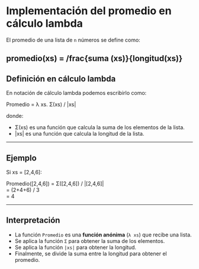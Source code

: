 # Implementación del promedio en cálculo lambda

El promedio de una lista de `n` números se define como:

promedio(xs) = 
  /frac{suma (xs)}{longitud(xs)}
---

## Definición en cálculo lambda

En notación de cálculo lambda podemos escribirlo como:

Promedio = λ xs. Σ(xs) / |xs|

donde:

- Σ(xs) es una función que calcula la suma de los elementos de la lista.
- |xs| es una función que calcula la longitud de la lista.

---

## Ejemplo

Si xs = [2,4,6]:

Promedio([2,4,6]) = Σ([2,4,6]) / |[2,4,6]|  
= (2+4+6) / 3  
= 4

---

## Interpretación

- La función `Promedio` es una **función anónima** (`λ xs`) que recibe una lista.
- Se aplica la función `Σ` para obtener la suma de los elementos.
- Se aplica la función `|xs|` para obtener la longitud.
- Finalmente, se divide la suma entre la longitud para obtener el promedio.



